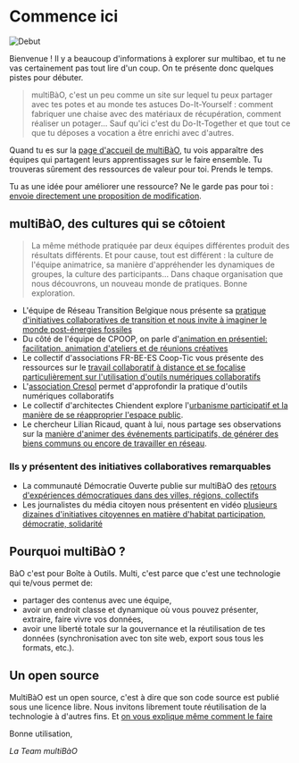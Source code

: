 # Commence ici

![Debut](https://framapic.org/oJfJGFYuQWMX/yJFwCXEKUBHh.jpg)

Bienvenue ! Il y a beaucoup d'informations à explorer sur multibao, et tu ne vas certainement pas tout lire d'un coup. On te présente donc quelques pistes pour débuter.

> multiBàO, c'est un peu comme un site sur lequel tu peux partager avec tes potes et au monde tes astuces Do-It-Yourself : comment fabriquer une chaise avec des matériaux de récupération, comment réaliser un potager... Sauf qu'ici c'est du Do-It-Together et que tout ce que tu déposes a vocation a être enrichi avec d'autres.

Quand tu es sur la [page d'accueil de multiBàO](http://dev.multibao.org), tu vois apparaître des équipes qui partagent leurs apprentissages sur le faire ensemble. Tu trouveras sûrement des ressources de valeur pour toi. Prends le temps. 

Tu as une idée pour améliorer une ressource? Ne le garde pas pour toi : [envoie directement une proposition de modification](http://www.multibao.org/multibao/documentation/fiches/proposer_modification.md).

## multiBàO, des cultures qui se côtoient

> La même méthode pratiquée par deux équipes différentes produit des résultats différents. Et pour cause, tout est différent : la culture de l'équipe animatrice, sa manière d'appréhender les dynamiques de groupes, la culture des participants… Dans chaque organisation que nous découvrons, un nouveau monde de pratiques. Bonne exploration.

* L'équipe de Réseau Transition Belgique nous présente sa [pratique d'initiatives collaboratives de transition et nous invite à imaginer le monde post-énergies fossiles](http://dev.multibao.org/#reseautransitionwb)
* Du côté de l'équipe de CPOOP, on parle d'[animation en présentiel: facilitation, animation d'ateliers et de réunions créatives](http://dev.multibao.org/#cpcoop)
* Le collectif d'associations FR-BE-ES Coop-Tic vous présente des ressources sur le [travail collaboratif à distance et se focalise particulièrement sur l'utilisation d'outils numériques collaboratifs](http://dev.multibao.org/#supagroflorac/cooptic/tree/master/contributions)
* L'[association Cresol](http://dev.multibao.org/#RomainLalande/Cre-sol) permet d'approfondir la pratique d'outils numériques collaboratifs
* Le collectif d'architectes Chiendent explore l'[urbanisme participatif et la manière de se réapproprier l'espace public](http://dev.multibao.org/#chiendent).
* Le chercheur Lilian Ricaud, quant à lui, nous partage ses observations sur la [manière d'animer des événements participatifs, de générer des biens communs ou encore de travailler en réseau](http://dev.multibao.org/#chiendent). 

### Ils y présentent des initiatives collaboratives remarquables

* La communauté Démocratie Ouverte publie sur multiBàO des [retours d'expériences démocratiques dans des villes, régions, collectifs](http://dev.multibao.org/#alecoz/democratie_ouverte/tree/master/contributions)
* Les journalistes du média citoyen nous présentent en vidéo [plusieurs dizaines d'initiatives citoyennes en matière d'habitat participation, démocratie, solidarité](http://http://dev.multibao.org/#onpassealacte)

## Pourquoi multiBàO ?

BàO c'est pour Boîte à Outils. Multi, c'est parce que c'est une technologie qui te/vous  permet de:

* partager des contenus avec une équipe,
* avoir un endroit classe et dynamique où vous pouvez présenter, extraire, faire vivre vos données,
* avoir une liberté totale sur la gouvernance et la réutilisation de tes données (synchronisation avec ton site web, export sous tous les formats, etc.).

## Un open source

MultiBàO est un open source, c'est à dire que son code source est publié sous une licence libre.
Nous invitons librement toute réutilisation de la technologie à d'autres fins.
Et [on vous explique même comment le faire](http://github.com/multibao)

Bonne utilisation,

*La Team multiBàO*
